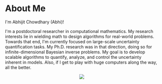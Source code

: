 <!--<a href="https://github.com/anuraghazra/github-readme-stats">
  <img align="center" src="https://github-readme-stats.vercel.app/api?username=abhijit-c&count_private=true&show_icons=true&theme=gruvbox" />
</a> -->

# About Me

I'm Abhijit Chowdhary (Abhi)!

I'm a postdoctoral researcher in computational mathematics. 
My research interests lie in wielding math to design algorithms for real-world problems.
Towards that end, I'm currently focused on large-scale uncertainty quantification tasks.
My Ph.D. research was in that direction, doing so for infinite-dimensional Bayesian inverse problems.
My goal is to develop scalable algorithms to quantify, analyze, and control the uncertainty inherent in models.
Also, if I get to play with huge computers along the way, all the better.
<div align="center">
  <a href="https://github.com/anuraghazra/convoychat">
  <img align="center" src="https://github-readme-stats.vercel.app/api/top-langs/?username=abhijit-c&layout=compact&theme=gruvbox&hide=rich%20text%20format&count_private=true" />
</a>
</div>

<!--
**abhijit-c/abhijit-c** is a ✨ _special_ ✨ repository because its `README.md` (this file) appears on your GitHub profile.

Here are some ideas to get you started:

- 🔭 I’m currently working on ...
- 🌱 I’m currently learning ...
- 👯 I’m looking to collaborate on ...
- 🤔 I’m looking for help with ...
- 💬 Ask me about ...
- 📫 How to reach me: ...
- 😄 Pronouns: ...
- ⚡ Fun fact: ...
-->
